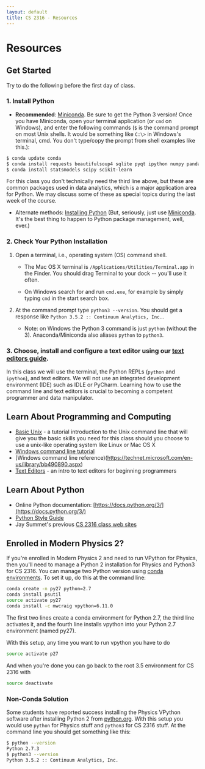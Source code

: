 ```yaml
---
layout: default
title: CS 2316 - Resources
---
```


# Resources

## Get Started

Try to do the following before the first day of class.

### 1. Install Python

- **Recommended**: [Miniconda](http://conda.pydata.org/miniconda.html). Be sure to get the Python 3 version! Once you have Miniconda, open your terminal application (or `cmd` on Windows), and enter the following commands (`$` is the command prompt on most Unix shells. It would be something like `C:\>` in Windows's terminal, cmd. You don't type/copy the prompt from shell examples like this.):

```sh
$ conda update conda
$ conda install requests beautifulsoup4 sqlite pyqt ipython numpy pandas matplotlib jupyter
$ conda install statsmodels scipy scikit-learn
```

For this class you don't technically need the third line above, but these are common packages used in data analytics, which is a major application area for Python. We may discuss some of these as special topics during the last week of the course.

- Alternate methods: [Installing Python](installing-python.html) (But, seriously, just use  [Miniconda](http://conda.pydata.org/miniconda.html). It's the best thing to happen to Python package management, well, ever.)

### 2. Check Your Python Installation


1. Open a terminal, i.e., operating system (OS) command shell.

    -  The Mac OS X terminal is `/Applications/Utilities/Terminal.app` in the Finder.  You should drag Terminal to your dock -- you'll use it often.

    - On Windows search for and run `cmd.exe`, for example by simply typing `cmd` in the start search box.

2. At the command prompt type `python3 --version`.  You should get a response like `Python 3.5.2 :: Continuum Analytics, Inc.`.

    - Note: on Windows the Python 3 command is just <code>python</code> (without the 3). Anaconda/Miniconda also aliases `python` to `python3`.

### 3. Choose, install and configure a text editor using our [text editors guide](text-editors.html).

In this class we will use the terminal, the Python REPLs (`python` and `ipython`), and text editors. We will not use an integrated development environment (IDE) such as IDLE or PyCharm. Learning how to use the command line and text editors is crucial to becoming a competent programmer and data manipulator.

## Learn About Programming and Computing

- [Basic Unix](http://matt.might.net/articles/basic-unix/) - a tutorial introduction to the Unix command line
that will give you the basic skills you need for this class should you choose to use a unix-like operating system like Linux or Mac OS X
- [Windows command line tutorial](https://www.computerhope.com/issues/chusedos.htm)
- [Windows command line reference)(https://technet.microsoft.com/en-us/library/bb490890.aspx)
- [Text Editors](text-editors.html) - an intro to text editors for beginning programmers

## Learn About Python

- Online Python documentation: [https://docs.python.org/3/](https://docs.python.org/3/)
- [Python Style Guide](http://legacy.python.org/dev/peps/pep-0008/)
- Jay Summet's previous [CS 2316 class web sites](http://www.cc.gatech.edu/~summetj/teaching.html#cs2316)

## Enrolled in Modern Physics 2?

If you're enrolled in Modern Physics 2 and need to run VPython for Physics, then you'll need to manage a Python 2 installation for Physics and Python3 for CS 2316. You can manage two Python version using [conda environments](http://conda.pydata.org/docs/using/envs.html). To set it up, do this at the command line:

```sh
conda create -n py27 python=2.7
conda install psutil
source activate py27
conda install -c mwcraig vpython=6.11.0
```

The first two lines create a conda environment for Python 2.7, the third line activates it, and the fourth line installs vpython into your Python 2.7 environment (named py27).

With this setup, any time you want to run vpython you have to do

```sh
source activate p27
```

And when you're done you can go back to the root 3.5 environment for CS 2316 with

```sh
source deactivate
```

### Non-Conda Solution

Some students have reported success installing the Physics VPython software after installing Python 2 from [python.org](https://www.python.org/). With this setup you would use `python` for Physics stuff and `python3` for CS 2316 stuff. At the command line you should get something like this:

```sh
$ python --version
Python 2.7.3
$ python3 --version
Python 3.5.2 :: Continuum Analytics, Inc.
```
